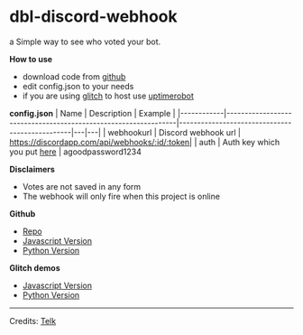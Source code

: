 dbl-discord-webhook
=================
a Simple way to see who voted your bot.

__How to use__
* download code from [github](https://github.com/telkenes/dbl-discord-webhook)
* edit config.json to your needs
* if you are using [glitch](https://glitch.com) to host use [uptimerobot](https://uptimerobot.com)

__config.json__
| Name       | Description                                                    | Example                                       |
|------------|----------------------------------------------------------------|------------------------------------------------|---|---|
| webhookurl | Discord webhook url                                            | https://discordapp.com/api/webhooks/:id/:token|
| auth       | Auth key which you put [here](https://i.imgur.com/I7Bd2Rd.png) | agoodpassword1234 

__Disclaimers__
* Votes are not saved in any form
* The webhook will only fire when this project is online

__Github__
* [Repo](https://github.com/telkenes/dbl-discord-webhook)
* [Javascript Version](https://github.com/telkenes/dbl-discord-webhook#javascript)
* [Python Version](https://github.com/telkenes/dbl-discord-webhook#python)

__Glitch demos__
* [Javascript Version](https://glitch.com/~dbl-discord-webhook-js)
* [Python Version](https://glitch.com/~dbl-discord-webhook-py)

-------------------
Credits: [Telk](https://github.com/telkenes)
